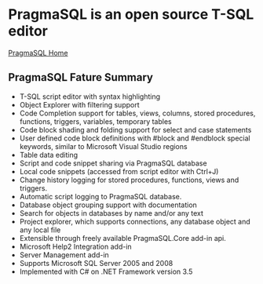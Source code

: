 # PragmaSQL is an open source T-SQL editor
[PragmaSQL Home](http://www.pragmasql.com/pragmasql/default.aspx "PragmaSQL Home")

## PragmaSQL Fature Summary

* T-SQL script editor with syntax highlighting
* Object Explorer with filtering support
* Code Completion support for  tables, views, columns, stored procedures, functions, triggers, variables, temporary tables
* Code block shading and folding support for select and case statements
* User defined code block definitions with #block and #endblock special keywords, similar to Microsoft Visual Studio regions
* Table data editing
* Script and code snippet sharing via PragmaSQL database
* Local code snippets (accessed from script editor with Ctrl+J)
* Change history logging for stored procedures, functions, views and triggers.
* Automatic script logging to PragmaSQL database.
* Database object grouping support with documentation
* Search for objects in databases by name and/or any text
* Project explorer, which supports connections, any database object and any local file
* Extensible through freely available PragmaSQL.Core add-in api.
* Microsoft Help2 Integration add-in
* Server Management add-in
* Supports Microsoft SQL Server 2005 and 2008
* Implemented with C# on .NET Framework version 3.5